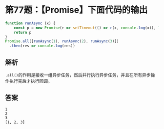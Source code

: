 # 第77题：【Promise】下面代码的输出

```js
function runAsync (x) {
    const p = new Promise(r => setTimeout(() => r(x, console.log(x)), 1000))
    return p
}
Promise.all([runAsync(1), runAsync(2), runAsync(3)])
  .then(res => console.log(res))
```

## 解析

`.all()`的作用是接收一组异步任务，然后并行执行异步任务，并且在所有异步操作执行完后才执行回调。

## 答案

```
1
2
3
[1, 2, 3]
```